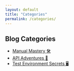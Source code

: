 ```yaml
---
layout: default
title: "Categories"
permalink: /categories/
---
```


## Blog Categories

- [Manual Mastery 🛠](/categories/manual-mastery/)
- [API Adventures 🔌](/categories/api-adventures/)
- [Test Environment Secrets 🖥](/categories/test-environment-secrets/)
